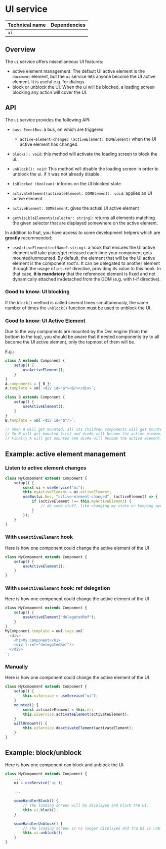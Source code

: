 # UI service

| Technical name | Dependencies |
| -------------- | ------------ |
| `ui`           |              |

## Overview

The `ui` service offers miscellaneous UI features:

-   active element management.
    The default UI active element is the `document` element, but the `ui` service
    lets anyone become the UI active element. It is useful e.g. for dialogs.
-   block or unblock the UI.
    When the ui will be blocked, a loading screen blocking any action will cover the UI.

## API

The `ui` service provides the following API:

-   `bus: EventBus`: a bus, on which are triggered

    -   `active-element-changed (activeElement: DOMElement)` when the UI active element has changed.

-   `block(): void`: this method will activate the loading screen to block the ui.

-   `unblock(): void`: This method will disable the loading screen in order to unblock the ui.
    if it was not already disable.

-   `ìsBlocked (boolean)`: informs on the UI blocked state

-   `activateElement(activateElement: DOMElement): void`: applies an UI active element.

-   `activeElement: DOMElement`: gives the actual UI active element

-   `getVisibleElements(selector: string)`: returns all elements matching the given selector that are displayed somewhere on the active element.

In addition to that, you have access to some development helpers which are **greatly** recommended:

-   `useActiveElement(refName?:string)`: a hook that ensures the UI active element will
    take place/get released each time your component gets mounted/unmounted.
    By default, the element that will be the UI active element is the component root's.
    It can be delegated to another element through the usage of a `t-ref` directive,
    providing its value to this hook. In that case, **it is mandatory** that the referenced
    element is fixed and not dynamically attached in/detached from the DOM (e.g. with t-if directive).

### Good to know: UI blocking

If the `block()` method is called several times simultaneously, the same number of times the `unblock()` function must be used to unblock the UI.

### Good to know: UI Active Element

Due to the way components are mounted by the Owl engine (from the bottom to the top), you should be aware that if nested components try to all become the UI active element, only the topmost of them will be.

E.g.:

```js
class A extends Component {
    setup() {
        useActiveElement();
    }
}
A.components = { B };
A.template = xml`<div id="a"><B/></div>`;

class B extends Component {
    setup() {
        useActiveElement();
    }
}
B.template = xml`<div id="b"/>`;

// When A will get mounted, all its children components will get mounted first
// So B will get mounted first and div#b will become the active element.
// Finally A will get mounted and div#a will become the active element.
```

## Example: active element management

### Listen to active element changes

```js
class MyComponent extends Component {
    setup() {
        const ui = useService("ui");
        this.myActiveElement = ui.activeElement;
        useBus(ui.bus, "active-element-changed", (activeElement) => {
            if (activeElement !== this.myActiveElement) {
                // do some stuff, like changing my state or keeping myActiveElement in sync...
            }
        });
    }
}
```

### With `useActiveElement` hook

Here is how one component could change the active element of the UI

```js
class MyComponent extends Component {
    setup() {
        useActiveElement();
    }
}
```

### With `useActiveElement` hook: ref delegation

Here is how one component could change the active element of the UI

```js
class MyComponent extends Component {
    setup() {
        useActiveElement("delegatedRef");
    }
}
MyComponent.template = owl.tags.xml`
  <div>
    <h1>My Component</h1>
    <div t-ref="delegatedRef"/>
  </div>
`;
```

### Manually

Here is how one component could change the active element of the UI

```js
class MyComponent extends Component {
    setup() {
        this.uiService = useService("ui");
    }
    mounted() {
        const activateElement = this.el;
        this.uiService.activateElement(activateElement);
    }
    willUnmount() {
        this.uiService.deactivateElement(activateElement);
    }
}
```

## Example: block/unblock

Here is how one component can block and unblock the UI:

```js
class MyComponent extends Component {
    ...
    ui = useService('ui');

    ...

    someHandlerBlock() {
        // The loading screen will be displayed and block the UI.
        this.ui.block();
    }

    someHandlerUnblock() {
        // The loading screen is no longer displayed and the UI is unblocked.
        this.ui.unblock();
    }
}
```
